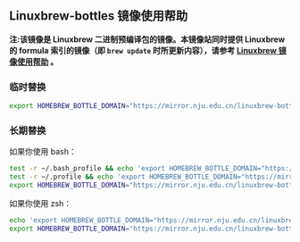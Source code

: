 ## Linuxbrew-bottles 镜像使用帮助

**注:该镜像是 Linuxbrew 二进制预编译包的镜像。本镜像站同时提供 Linuxbrew 的 formula 索引的镜像（即 `brew update`
时所更新内容），请参考 [Linuxbrew 镜像使用帮助](https://mirror.nju.edu.cn/help/homebrew/) 。**

### 临时替换

```bash
export HOMEBREW_BOTTLE_DOMAIN="https://mirror.nju.edu.cn/linuxbrew-bottles/bottles"
```

### 长期替换

如果你使用 bash：

```bash
test -r ~/.bash_profile && echo 'export HOMEBREW_BOTTLE_DOMAIN="https://mirror.nju.edu.cn/linuxbrew-bottles/bottles"' >> ~/.bash_profile
test -r ~/.profile && echo 'export HOMEBREW_BOTTLE_DOMAIN="https://mirror.nju.edu.cn/linuxbrew-bottles/bottles"' >> ~/.profile
export HOMEBREW_BOTTLE_DOMAIN="https://mirror.nju.edu.cn/linuxbrew-bottles/bottles"
```

如果你使用 zsh：

```zsh
echo 'export HOMEBREW_BOTTLE_DOMAIN="https://mirror.nju.edu.cn/linuxbrew-bottles/bottles"' >> ~/.zprofile
export HOMEBREW_BOTTLE_DOMAIN="https://mirror.nju.edu.cn/linuxbrew-bottles/bottles"
```
